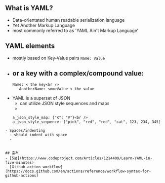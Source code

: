 ## What is YAML?

- Data-orientated human readable serialization language
- Yet Another Markup Language
- most commonly referred to as 'YAML Ain't Markup Language'

## YAML elements

- mostly based on Key-Value pairs ```Name: Value```
- or a key with a complex/compound value:
  - 
  ```
  Name: < the key<br />
     AnotherName: someValue < the value
  ```
- YAML is a superset of JSON
  - can utilize JSON style sequences and maps
  -
  ```
  a_json_style_map: {"K": "V"}<br />
  a_json_style_sequence: ["pink", "red", "red", "cat", 123, 234, 345]
```
- Spaces/indenting
  - should indent with space
  - 
  
  
## 출처
- [5분](https://www.codeproject.com/Articles/1214409/Learn-YAML-in-five-minutes)
- [Github action workflow](https://docs.github.com/en/actions/reference/workflow-syntax-for-github-actions)
